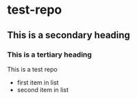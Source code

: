 # test-repo
## This is a secondary heading
### This is a tertiary heading

This is a test repo

* first item in list
* second item in list
